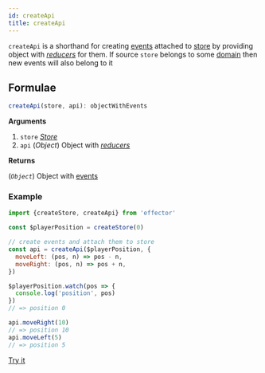 ```yaml
---
id: createApi
title: createApi
---
```


`createApi` is a shorthand for creating [events](./Event.md) attached to [store](./Store.md) by providing object with [_reducers_](../../glossary.md#reducer) for them. If source `store` belongs to some [domain](./Domain.md) then new events will also belong to it

## Formulae

```ts
createApi(store, api): objectWithEvents
```

**Arguments**

1. `store` [_Store_](Store.md)
2. `api` (_Object_) Object with [_reducers_](../../glossary.md#reducer)

**Returns**

(_`Object`_) Object with [events](Event.md)

### Example

```js
import {createStore, createApi} from 'effector'

const $playerPosition = createStore(0)

// create events and attach them to store
const api = createApi($playerPosition, {
  moveLeft: (pos, n) => pos - n,
  moveRight: (pos, n) => pos + n,
})

$playerPosition.watch(pos => {
  console.log('position', pos)
})
// => position 0

api.moveRight(10)
// => position 10
api.moveLeft(5)
// => position 5
```

[Try it](https://share.effector.dev/SjVy8dzF)

